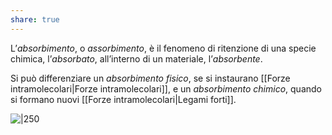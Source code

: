 ```yaml
---
share: true
---
```

L’*absorbimento*, o *assorbimento*, è il fenomeno di ritenzione di una specie chimica, l’*absorbato*, all’interno di un materiale, l’*absorbente*.

Si può differenziare un *absorbimento fisico*, se si instaurano [[Forze intramolecolari|Forze intramolecolari]], e un *absorbimento chimico*, quando si formano nuovi [[Forze intramolecolari|Legami forti]].

![|250](5cad0631e092eb645d0204776c4e5c6a_MD5%201.png)